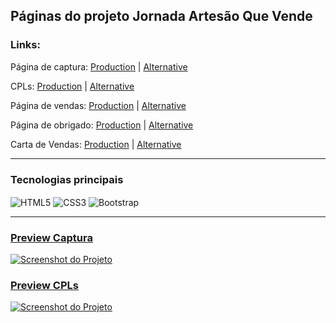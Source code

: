 ## Páginas do projeto Jornada Artesão Que Vende

### Links: 
Página de captura: <a href="https://naluprojetoscriativos.com.br/artesa-que-vende/cpt/" target="_Blank">Production</a> | <a href="https://guyddogl.github.io/nalu-artesa-que-vende/cpt/" target="_Blank">Alternative</a>

CPLs: <a href="https://naluprojetoscriativos.com.br/artesa-que-vende/cpl/" target="_Blank">Production</a> | <a href="https://guyddogl.github.io/nalu-artesa-que-vende/cpl/" target="_Blank">Alternative</a>

Página de vendas: <a href="https://naluprojetoscriativos.com.br/artesa-que-vende/pv/" target="_Blank">Production</a> | <a href="https://guyddogl.github.io/nalu-artesa-que-vende/pv/" target="_Blank">Alternative</a>

Página de obrigado: <a href="https://naluprojetoscriativos.com.br/artesa-que-vende/obg/" target="_Blank">Production</a> | <a href="https://guyddogl.github.io/nalu-artesa-que-vende/obg/" target="_Blank">Alternative</a>

Carta de Vendas: <a href="https://naluprojetoscriativos.com.br/artesa-que-vende/carta/" target="_Blank">Production</a> | <a href="https://guyddogl.github.io/nalu-artesa-que-vende/carta/" target="_Blank">Alternative</a>
<hr/>

### Tecnologias principais
<div style="display: inline_block">
  <img align="center" alt="HTML5" src="https://img.shields.io/badge/HTML5-E34F26?style=for-the-badge&logo=html5&logoColor=white" />
  <img align="center" alt="CSS3" src="https://img.shields.io/badge/CSS3-1572B6?style=for-the-badge&logo=css3&logoColor=white" />
  <img align="center" alt="Bootstrap" src="https://img.shields.io/badge/Bootstrap-563D7C?style=for-the-badge&logo=bootstrap&logoColor=white" />
</div>
<hr/>

### <a href="https://guyddogl.github.io/nalu-artesa-que-vende/cpt/" target="_Blank">Preview Captura</a>
<a href="https://guyddogl.github.io/nalu-artesa-que-vende/cpt/" target="_Blank"><img src="https://guyddogl.github.io/nalu-artesa-que-vende/cpt/assets/img/screencapture-nalu-artesa-que-vende-cpt.webp" alt="Screenshot do Projeto" /></a>

### <a href="https://guyddogl.github.io/nalu-artesa-que-vende/cpl/" target="_Blank">Preview CPLs</a>
<a href="https://guyddogl.github.io/nalu-artesa-que-vende-cpl/" target="_Blank"><img src="https://guyddogl.github.io/nalu-artesa-que-vende/cpl/assets/img/screenshoot-nalu-artesa-que-vende-cpl.webp" alt="Screenshot do Projeto" /></a>
